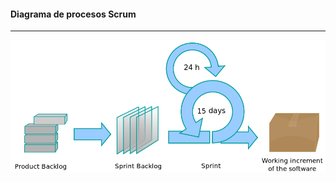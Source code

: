 #### Diagrama de procesos Scrum
-------------------------------
![Scrum](resources/scrum4.png)<!-- .element: style="border:0px; box-shadow: 0 0 0 rgba(0, 0, 0, 0);" -->
